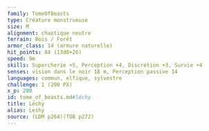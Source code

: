```yaml
---
family: TomeOfBeasts
type: Créature monstrueuse
size: M
alignment: chaotique neutre
terrain: Bois / Forêt
armor_class: 14 (armure naturelle)
hit_points: 84 (13d8+26)
speed: 9m
skills: Supercherie +5, Perception +4, Discrétion +3, Survie +4
senses: vision dans le noir 18 m, Perception passive 14
languages: commun, elfique, sylvestre
challenge: 1 (200 PX)
x_p: 200
id: tome_of_beasts.md#léchy
title: Léchy
alias: Leshy
source: (LDM p264)(TOB p272)
---
```


